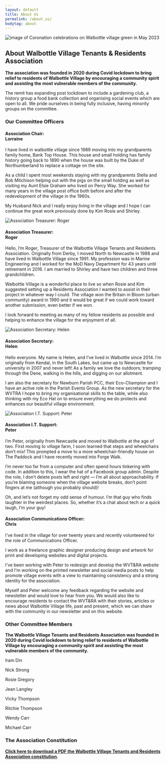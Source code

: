 ```yaml
---
layout: default
title: About Us
permalink: /about_us/
bodytag: about
---
```


<div class="container-fluid">
	<div class="row">
		<div class="mastImg">
			<img src="/assets/images/masthead-about.jpg" class="img-responsive" alt="image of Coronation celebrations on Walbottle village green in May 2023"/>
		</div>
	</div>
</div>

<div class="container-fluid groups"> <!-- /container -->
	<div class="row"> <!-- row -->
		<div class="col-sm-1 col-xs-0"></div>
				<div class="col-sm-10 col-xs-12 mainPanel">
			<div class="row"> <!-- row -->
				<div class="col-xs-12">
					<h2>About Walbottle Village Tenants &amp; Residents Association</h2>
					<p><strong>The association was founded in 2020 during Covid lockdown to bring relief to residents of Walbottle Village by encouraging a community spirit and assisting the most vulnerable members of the community. </strong></p>
					<p>The remit has expanding post lockdown to include a gardening club, a history group a food bank collection and organising social events which are open to all.  We pride ourselves in being fully inclusive, having minority groups on the committee.</p>
				</div>
			</div> <!-- /row -->
			<div class="row"> <!-- row -->
				<div class="col-xs-12">
					<h3>Our Committee Officers</h3>
				</div>
			</div> <!-- /row -->
			<div class="row-eq-height"> <!-- row -->
				<div class="col-md-6 col-xs-12">
					<div class="panelGrey">
						<div class="panelWrap">
							<div class="col-xs-12">
								<h4><strong>Association Chair:</strong> <br>Lorraine</h4>
							</div>
						</div>
						<p>I have lived in walbottle village since 1989 moving into my grandparents family home, Bank Top House. This house and small holding has family history going back to 1890 when the house was built by the Duke of Northumberland to replace a cottage on the site.</p>
						<p>As a child I spent most weekends staying with my grandparents Stella and Bob Mitchison helping out with the pigs on the small holding as well as visiting my Aunt Elsie Graham who lived on Percy Way. She worked for many years in the village post office both before and after the redevelopment of the village in the 1960s.</p>
						<p>My Husband Nick and I really enjoy living in the village and I hope I can continue the great work previously done by Kim Rosie and Shirley.</p>
					</div>
				</div>
				<div class="col-md-6 col-xs-12">
					<div class="panelGrey">
						<div class="panelWrap">
							<div class="col-xs-5">
								<img src="/assets/images/committee-Roger.jpg" alt="Association Treasurer: Roger" class="img-responsive">
							</div>
							<div class="col-xs-7">
								<h4><strong>Association Treasurer:</strong> <br>Roger</h4>
							</div>
						</div>
						<p>Hello, I’m Roger, Treasurer of the Walbottle Village Tenants and Residents Association. Originally from Derby, I moved North to Newcastle in 1988 and have lived in Walbottle Village since 1991. My profession was in Marine Engineering and I worked for the MoD Navy Department for 43 years until retirement in 2016. I am married to Shirley and have two children and three grandchildren.</p>
						<p>Walbottle Village is a wonderful place to live so when Rosie and Kim suggested setting up a Residents Association I wanted to assist in their project in whatever way I could. The village won the Britain in Bloom (urban community) award in 1990 and it would be great if we could work toward another submission, even better if we won.</p>
						<p>I look forward to meeting as many of my fellow residents as possible and helping to enhance the village for the enjoyment of all.</p>
					</div>
				</div>
				<div class="col-md-6 col-xs-12">
					<div class="panelGrey">
						<div class="panelWrap">
							<div class="col-xs-5">
								<img src="/assets/images/committee-Helen.jpg" alt="Association Secretary: Helen" class="img-responsive">
							</div>
							<div class="col-xs-7">
								<h4><strong>Association Secretary:</strong> <br>Helen</h4>
							</div>
						</div>
						<p>Hello everyone. My name is Helen, and I’ve lived in Walbottle since 2014. I’m originally from Kendal, in the South Lakes, but came up to Newcastle for university in 2007 and never left! As a family we love the outdoors; tramping through the Dene, walking in the hills, and digging on our allotment.</p>
						<p>I am also the secretary for Newburn Parish PCC, their Eco-Champion and I have an active role in the Parish Events Group. As the new secretary for the WVTRA I hope to bring my organisational skills to the table, while also thinking with my Eco Hat on to ensure everything we do protects and enhances our beautiful village environment.</p>
					</div>
				</div>
				<div class="col-md-6 col-xs-12">
					<div class="panelGrey">
						<div class="panelWrap">
							<div class="col-xs-5">
								<img src="/assets/images/committee-Peter.jpg" alt="Association I.T. Support: Peter" class="img-responsive">
							</div>
							<div class="col-xs-7">
								<h4><strong>Association I.T. Support:</strong> <br>Peter</h4>
							</div>
						</div>
						<p>I’m Peter, originally from Newcastle and moved to Walbottle at the age of two. First moving to village farm, I soon learned that steps and wheelchairs don’t mix! This prompted a move to a more wheelchair-friendly house on The Paddock and I have recently moved into Forge Walk.</p>
						<p>I’m never too far from a computer and often spend hours tinkering with code. In addition to this, I wear the hat of a Facebook group admin. Despite the role, I don’t delete posts left and right — I’m all about approachability. If you’re blaming someone when the village website breaks, don’t point fingers at me (although you probably should)!</p>
						<p>Oh, and let’s not forget my odd sense of humour. I’m that guy who finds laughter in the weirdest places. So, whether it’s a chat about tech or a quick laugh, I’m your guy!</p>
					</div>
				</div>
			<div class="col-md-6 col-xs-12">
				<div class="panelGrey">
					<div class="panelWrap">
						<div class="col-xs-12">
							<h4><strong>Association Communications Officer:</strong> <br>Chris</h4>
						</div>
					</div>
					<p>I've lived in the village for over twenty years and recently volunteered for the role of Communications Officer.</p>
					<p>I work as a freelance graphic designer producing design and artwork for print and developing websites and
						digital projects.</p>
					<p>I've been working with Peter to redesign and develop the WVT&amp;RA website and I'm working on the printed newsletter and social media posts to help promote village events with a view to maintaining consistency and a strong identity for the association.</p>
					<p>Myself and Peter welcome any feedback regarding the website and newsletter and would love to hear from you. We would also like to encourage residents to contact the WVT&amp;RA with their stories, articles or news about Walbottle Village life, past and present, which we can share with the community in our newsletter and on this website.</p>
				</div>
			</div>
			<div class="col-md-6 col-xs-12"></div>
		</div> <!-- /row -->			
			<div class="row"> <!-- row -->
				<div class="col-xs-12">
					<h3>Other Committee Members</h3>
					<p><strong>The Walbottle Village Tenants and Residents Association was founded in 2020 during Covid lockdown to bring relief to residents of Walbottle Village by encouraging a community spirit and assisting the most vulnerable members of the community. </strong></p>
				</div>
			</div> <!-- /row -->
			<div class="row"> <!-- row -->
				<div class="col-md-3 col-sm-3 col-xs-6">
					<p>Iram Din</p>
					<p>Nick Strong</p>
				</div>
				<div class="col-md-3 col-sm-3 col-xs-6">
					<p>Rosie Gregory</p>
					<p>Jean Langley</p>
				</div>
				<div class="col-md-3 col-sm-3 col-xs-6">
					<p>Vicky Thompson</p>
					<p>Ritchie Thompson</p>
				</div>
				<div class="col-md-3 col-sm-3 col-xs-6">
					<p>Wendy Carr</p>
					<p>Michael Carr</p>
				</div>
			</div> <!-- /row -->
			<div class="row"> <!-- row -->
				<div class="col-xs-12">
					<div class="panelYellow downloadIcon">
						<h3>The Association Constitution</h3>
						<p><strong><a href="/assets/pdf/WVTRA-Constitution-V7.3-DTD-04-05-23.pdf" title="download / view a PDF of the WVT&amp;RA constitution" target="_blank">Click here to download a PDF the Walbottle Village Tenants and Residents Association constitution</a>.</strong></p>
					</div>
				</div>
			</div> <!-- /row -->
		</div>
		<div class="col-sm-1 col-xs-0"></div>
	</div> <!-- /row -->
</div> <!-- /container-fluid -->